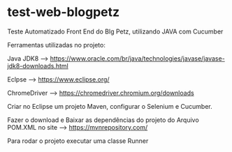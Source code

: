# test-web-blogpetz
Teste Automatizado Front End do Blg Petz, utilizando JAVA com Cucumber

Ferramentas utilizadas no projeto:

Java JDK8 --> https://www.oracle.com/br/java/technologies/javase/javase-jdk8-downloads.html

Eclpse --> https://www.eclipse.org/

ChromeDriver --> https://chromedriver.chromium.org/downloads

Criar no Eclipse um projeto Maven, configurar o Selenium e Cucumber.

Fazer o download e Baixar as dependências do projeto do Arquivo POM.XML no site --> https://mvnrepository.com/

Para rodar o projeto executar uma classe Runner
